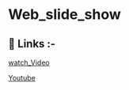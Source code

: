 # Web_slide_show

## 🔗 Links :-

[watch_Video](https://youtu.be/zjT1xAChhHA)

[Youtube](https://www.youtube.com/channel/UCKO4nOXb1ZpmuR8br5fJWBQ)
